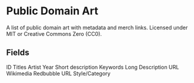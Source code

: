 # Public Domain Art
A list of public domain art with metadata and merch links. Licensed under MIT or Creative Commons Zero (CC0).

## Fields
ID	Titles	Artist	Year	Short description	Keywords	Long Description	URL	Wikimedia	Redbubble URL	Style/Category
